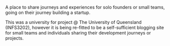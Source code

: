 A place to share journeys and experiences for solo founders or small teams, going on their journey building a startup.

This was a university for project @ The University of Queensland (INFS3202), however it is being re-fitted to be a self-sufficient blogging site for small teams and individuals sharing their development journeys or projects.
